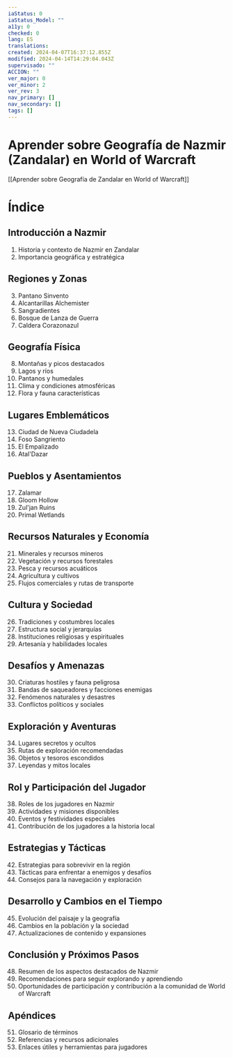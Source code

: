 ```yaml
---
iaStatus: 0
iaStatus_Model: ""
a11y: 0
checked: 0
lang: ES
translations: 
created: 2024-04-07T16:37:12.855Z
modified: 2024-04-14T14:29:04.043Z
supervisado: ""
ACCION: ""
ver_major: 0
ver_minor: 2
ver_rev: 3
nav_primary: []
nav_secondary: []
tags: []
---
```

# Aprender sobre Geografía de Nazmir (Zandalar) en World of Warcraft

[[Aprender sobre Geografía de Zandalar en World of Warcraft]]

# Índice

## Introducción a Nazmir
1. Historia y contexto de Nazmir en Zandalar
2. Importancia geográfica y estratégica

## Regiones y Zonas
3. Pantano Sinvento
4. Alcantarillas Alchemister
5. Sangradientes
6. Bosque de Lanza de Guerra
7. Caldera Corazonazul

## Geografía Física
8. Montañas y picos destacados
9. Lagos y ríos
10. Pantanos y humedales
11. Clima y condiciones atmosféricas
12. Flora y fauna características

## Lugares Emblemáticos
13. Ciudad de Nueva Ciudadela
14. Foso Sangriento
15. El Empalizado
16. Atal'Dazar

## Pueblos y Asentamientos
17. Zalamar
18. Gloom Hollow
19. Zul'jan Ruins
20. Primal Wetlands

## Recursos Naturales y Economía
21. Minerales y recursos mineros
22. Vegetación y recursos forestales
23. Pesca y recursos acuáticos
24. Agricultura y cultivos
25. Flujos comerciales y rutas de transporte

## Cultura y Sociedad
26. Tradiciones y costumbres locales
27. Estructura social y jerarquías
28. Instituciones religiosas y espirituales
29. Artesanía y habilidades locales

## Desafíos y Amenazas
30. Criaturas hostiles y fauna peligrosa
31. Bandas de saqueadores y facciones enemigas
32. Fenómenos naturales y desastres
33. Conflictos políticos y sociales

## Exploración y Aventuras
34. Lugares secretos y ocultos
35. Rutas de exploración recomendadas
36. Objetos y tesoros escondidos
37. Leyendas y mitos locales

## Rol y Participación del Jugador
38. Roles de los jugadores en Nazmir
39. Actividades y misiones disponibles
40. Eventos y festividades especiales
41. Contribución de los jugadores a la historia local

## Estrategias y Tácticas
42. Estrategias para sobrevivir en la región
43. Tácticas para enfrentar a enemigos y desafíos
44. Consejos para la navegación y exploración

## Desarrollo y Cambios en el Tiempo
45. Evolución del paisaje y la geografía
46. Cambios en la población y la sociedad
47. Actualizaciones de contenido y expansiones

## Conclusión y Próximos Pasos
48. Resumen de los aspectos destacados de Nazmir
49. Recomendaciones para seguir explorando y aprendiendo
50. Oportunidades de participación y contribución a la comunidad de World of Warcraft

## Apéndices
51. Glosario de términos
52. Referencias y recursos adicionales
53. Enlaces útiles y herramientas para jugadores
